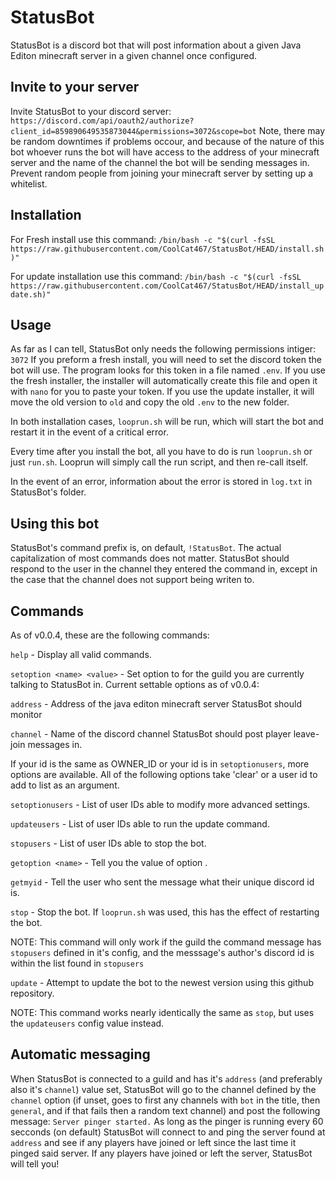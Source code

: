 # StatusBot
StatusBot is a discord bot that will post information about a given Java Editon minecraft server in a given channel once configured.


## Invite to your server
Invite StatusBot to your discord server:
`https://discord.com/api/oauth2/authorize?client_id=859890649535873044&permissions=3072&scope=bot`
Note, there may be random downtimes if problems occour, and because of the nature of
this bot whoever runs the bot will have access to the address of your minecraft server and
the name of the channel the bot will be sending messages in.
Prevent random people from joining your minecraft server by setting up a whitelist.


## Installation
For Fresh install use this command:
`/bin/bash -c "$(curl -fsSL https://raw.githubusercontent.com/CoolCat467/StatusBot/HEAD/install.sh)"`

For update installation use this command:
`/bin/bash -c "$(curl -fsSL https://raw.githubusercontent.com/CoolCat467/StatusBot/HEAD/install_update.sh)"`


## Usage
As far as I can tell, StatusBot only needs the following permissions intiger: `3072`
If you preform a fresh install, you will need to set the discord token the bot will use.
The program looks for this token in a file named `.env`. If you use the fresh installer,
the installer will automatically create this file and open it with `nano` for you to paste
your token. If you use the update installer, it will move the old version to `old` and copy
the old `.env` to the new folder.

In both installation cases, `looprun.sh` will be run, which will start the bot and restart
it in the event of a critical error.

Every time after you install the bot, all you have to do is run `looprun.sh` or just
`run.sh`. Looprun will simply call the run script, and then re-call itself.

In the event of an error, information about the error is stored in `log.txt` in StatusBot's
folder.

## Using this bot
StatusBot's command prefix is, on default, `!StatusBot`. The actual capitalization of
most commands does not matter. StatusBot should respond to the user in the channel
they entered the command in, except in the case that the channel does not support
being writen to.

## Commands
As of v0.0.4, these are the following commands:

`help` - Display all valid commands.

`setoption <name> <value>` - Set option <name> to <value> for the guild you are currently
  talking to StatusBot in. Current settable options as of v0.0.4:
  
   `address` - Address of the java editon minecraft server StatusBot should monitor
   
   `channel` - Name of the discord channel StatusBot should post player leave-join messages in.
  
  If your id is the same as OWNER_ID or your id is in `setoptionusers`, more options are available.
  All of the following options take 'clear' or a user id to add to list as an argument.
  
   `setoptionusers` - List of user IDs able to modify more advanced settings.
   
   `updateusers` - List of user IDs able to run the update command.
   
   `stopusers` - List of user IDs able to stop the bot.

`getoption <name>` - Tell you the value of option <name>.

`getmyid` - Tell the user who sent the message what their unique discord id is.

`stop` - Stop the bot. If `looprun.sh` was used, this has the effect of restarting the bot.
  
  NOTE: This command will only work if the guild the command message has `stopusers` defined
  in it's config, and the messsage's author's discord id is within the list found in `stopusers`

`update` - Attempt to update the bot to the newest version using this github repository.
  
  NOTE: This command works nearly identically the same as `stop`, but uses the `updateusers`
  config value instead.

## Automatic messaging
When StatusBot is connected to a guild and has it's `address` (and preferably also it's `channel`)
value set, StatusBot will go to the channel defined by the `channel` option (if unset, goes to first
any channels with `bot` in the title, then `general`, and if that fails then a random text channel)
and post the following message: `Server pinger started.` As long as the pinger is running every 60
secconds (on default) StatusBot will connect to and ping the server found at `address` and see if
any players have joined or left since the last time it pinged said server. If any players have
joined or left the server, StatusBot will tell you!

